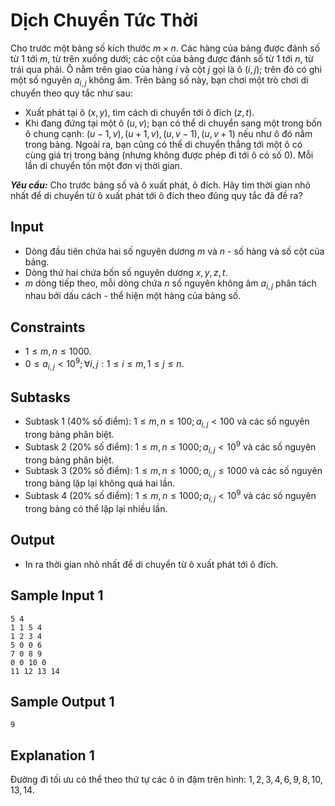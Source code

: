 # Dịch Chuyển Tức Thời

Cho trước một bảng số kích thước $m \times n$. Các hàng của bảng được đánh số từ $1$ tới $m,$ từ trên xuống dưới; các cột của bảng được đánh số từ $1$ tới $n,$ từ trái qua phải. Ô nằm trên giao của hàng $i$ và cột $j$ gọi là ô $(i, j);$ trên đó có ghi một số nguyên $a_{i, j}$ không âm. Trên bảng số này, bạn chơi một trò chơi di chuyển theo quy tắc như sau:
- Xuất phát tại ô $(x, y),$ tìm cách di chuyển tới ô đích $(z, t)$.
- Khi đang đứng tại một ô $(u, v);$ bạn có thể di chuyển sang một trong bốn ô chung cạnh: $(u - 1, v), (u + 1, v), (u, v - 1), (u, v + 1)$ nếu như ô đó nằm trong bảng. Ngoài ra, bạn cũng có thể di chuyển thẳng tới một ô có cùng giá trị trong bảng (nhưng không được phép đi tới ô có số $0$). Mỗi lần di chuyển tốn một đơn vị thời gian.

***Yêu cầu:*** Cho trước bảng số và ô xuất phát, ô đích. Hãy tìm thời gian nhỏ nhất để di chuyển từ ô xuất phát tới ô đích theo đúng quy tắc đã đề ra?

## Input

- Dòng đầu tiên chứa hai số nguyên dương $m$ và $n$ - số hàng và số cột của bảng.
- Dòng thứ hai chứa bốn số nguyên dương $x, y, z, t$.
- $m$ dòng tiếp theo, mỗi dòng chứa $n$ số nguyên không âm $a_{i, j}$ phân tách nhau bởi dấu cách - thể hiện một hàng của bảng số.

## Constraints

- $1 \le m, n \le 1000$.
- $0 \le a_{i, j} < 10^9; \forall i, j: 1 \le i \le m, 1 \le j \le n$.

## Subtasks

- Subtask $1$ ($40\%$ số điểm): $1 \le m, n \le 100; a_{i, j} < 100$ và các số nguyên trong bảng phân biệt.
- Subtask $2$ ($20\%$ số điểm): $1 \le m, n \le 1000; a_{i, j} < 10^9$ và các số nguyên trong bảng phân biệt.
- Subtask $3$ ($20\%$ số điểm): $1 \le m, n \le 1000; a_{i, j} \le 1000$ và các số nguyên trong bảng lặp lại không quá hai lần.  
- Subtask $4$ ($20\%$ số điểm): $1 \le m, n \le 1000; a_{i, j} < 10^9$ và các số nguyên trong bảng có thể lặp lại nhiều lần.

## Output

- In ra thời gian nhỏ nhất để di chuyển từ ô xuất phát tới ô đích.

## Sample Input 1

```
5 4
1 1 5 4
1 2 3 4
5 0 0 6
7 0 8 9
0 0 10 0
11 12 13 14
```

## Sample Output 1

```
9
```

## Explanation 1

Đường đi tối ưu có thể theo thứ tự các ô in đậm trên hình: $1, 2, 3, 4, 6, 9, 8, 10, 13, 14$.

